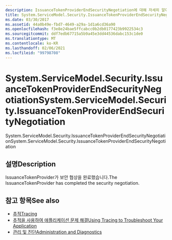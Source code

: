 ```yaml
---
description: IssuanceTokenProviderEndSecurityNegotiation에 대해 자세히 알아보세요.
title: System.ServiceModel.Security.IssuanceTokenProviderEndSecurityNegotiation
ms.date: 03/30/2017
ms.assetid: 44a0b49e-fbd7-4649-a29a-1d1a6cd36a90
ms.openlocfilehash: f3e8e24bae5ffcabcc0b2db0177423b9922534c3
ms.sourcegitcommit: ddf7edb67715a5b9a45e3dd44536dabc153c1de0
ms.translationtype: MT
ms.contentlocale: ko-KR
ms.lasthandoff: 02/06/2021
ms.locfileid: "99798708"
---
```

# <a name="systemservicemodelsecurityissuancetokenproviderendsecuritynegotiation"></a><span data-ttu-id="01f01-103">System.ServiceModel.Security.IssuanceTokenProviderEndSecurityNegotiation</span><span class="sxs-lookup"><span data-stu-id="01f01-103">System.ServiceModel.Security.IssuanceTokenProviderEndSecurityNegotiation</span></span>

<span data-ttu-id="01f01-104">System.ServiceModel.Security.IssuanceTokenProviderEndSecurityNegotiation</span><span class="sxs-lookup"><span data-stu-id="01f01-104">System.ServiceModel.Security.IssuanceTokenProviderEndSecurityNegotiation</span></span>  
  
## <a name="description"></a><span data-ttu-id="01f01-105">설명</span><span class="sxs-lookup"><span data-stu-id="01f01-105">Description</span></span>  

 <span data-ttu-id="01f01-106">IssuanceTokenProvider가 보안 협상을 완료했습니다.</span><span class="sxs-lookup"><span data-stu-id="01f01-106">The IssuanceTokenProvider has completed the security negotiation.</span></span>  
  
## <a name="see-also"></a><span data-ttu-id="01f01-107">참고 항목</span><span class="sxs-lookup"><span data-stu-id="01f01-107">See also</span></span>

- [<span data-ttu-id="01f01-108">추적</span><span class="sxs-lookup"><span data-stu-id="01f01-108">Tracing</span></span>](index.md)
- [<span data-ttu-id="01f01-109">추적을 사용하여 애플리케이션 문제 해결</span><span class="sxs-lookup"><span data-stu-id="01f01-109">Using Tracing to Troubleshoot Your Application</span></span>](using-tracing-to-troubleshoot-your-application.md)
- [<span data-ttu-id="01f01-110">관리 및 진단</span><span class="sxs-lookup"><span data-stu-id="01f01-110">Administration and Diagnostics</span></span>](../index.md)
